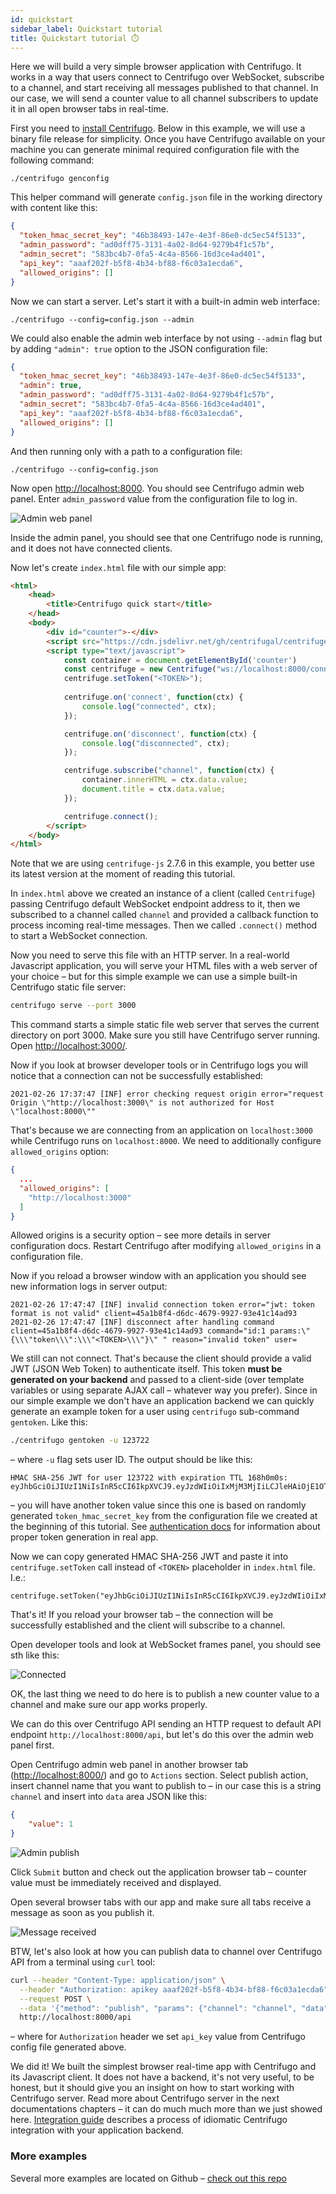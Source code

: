 ```yaml
---
id: quickstart
sidebar_label: Quickstart tutorial
title: Quickstart tutorial ⏱️
---
```


Here we will build a very simple browser application with Centrifugo. It works in a way that users connect to Centrifugo over WebSocket, subscribe to a channel, and start receiving all messages published to that channel. In our case, we will send a counter value to all channel subscribers to update it in all open browser tabs in real-time.

First you need to [install Centrifugo](installation.md). Below in this example, we will use a binary file release for simplicity. Once you have Centrifugo available on your machine you can generate minimal required configuration file with the following command:

```
./centrifugo genconfig
```

This helper command will generate `config.json` file in the working directory with content like this:

```json title="config.json"
{
  "token_hmac_secret_key": "46b38493-147e-4e3f-86e0-dc5ec54f5133",
  "admin_password": "ad0dff75-3131-4a02-8d64-9279b4f1c57b",
  "admin_secret": "583bc4b7-0fa5-4c4a-8566-16d3ce4ad401",
  "api_key": "aaaf202f-b5f8-4b34-bf88-f6c03a1ecda6",
  "allowed_origins": []
}
```

Now we can start a server. Let's start it with a built-in admin web interface:

```console
./centrifugo --config=config.json --admin
```

We could also enable the admin web interface by not using `--admin` flag but by adding `"admin": true` option to the JSON configuration file:

```json title="config.json"
{
  "token_hmac_secret_key": "46b38493-147e-4e3f-86e0-dc5ec54f5133",
  "admin": true,
  "admin_password": "ad0dff75-3131-4a02-8d64-9279b4f1c57b",
  "admin_secret": "583bc4b7-0fa5-4c4a-8566-16d3ce4ad401",
  "api_key": "aaaf202f-b5f8-4b34-bf88-f6c03a1ecda6",
  "allowed_origins": []
}
```

And then running only with a path to a configuration file:

```console
./centrifugo --config=config.json
```

Now open [http://localhost:8000](http://localhost:8000). You should see Centrifugo admin web panel. Enter `admin_password` value from the configuration file to log in.

![Admin web panel](/img/quick_start_admin.png)

Inside the admin panel, you should see that one Centrifugo node is running, and it does not have connected clients.

Now let's create `index.html` file with our simple app:

```html title="index.html"
<html>
    <head>
        <title>Centrifugo quick start</title>
    </head>
    <body>
        <div id="counter">-</div>
        <script src="https://cdn.jsdelivr.net/gh/centrifugal/centrifuge-js@2.7.6/dist/centrifuge.min.js"></script>
        <script type="text/javascript">
            const container = document.getElementById('counter')
            const centrifuge = new Centrifuge("ws://localhost:8000/connection/websocket");
            centrifuge.setToken("<TOKEN>");
            
            centrifuge.on('connect', function(ctx) {
                console.log("connected", ctx);
            });

            centrifuge.on('disconnect', function(ctx) {
                console.log("disconnected", ctx);
            });

            centrifuge.subscribe("channel", function(ctx) {
                container.innerHTML = ctx.data.value;
                document.title = ctx.data.value;
            });

            centrifuge.connect();
        </script>
    </body>
</html>
```

Note that we are using `centrifuge-js` 2.7.6 in this example, you better use its latest version at the moment of reading this tutorial.

In `index.html` above we created an instance of a client (called `Centrifuge`) passing Centrifugo default WebSocket endpoint address to it, then we subscribed to a channel called `channel` and provided a callback function to process incoming real-time messages. Then we called `.connect()` method to start a WebSocket connection. 

Now you need to serve this file with an HTTP server. In a real-world Javascript application, you will serve your HTML files with a web server of your choice – but for this simple example we can use a simple built-in Centrifugo static file server:

```bash
centrifugo serve --port 3000
```

This command starts a simple static file web server that serves the current directory on port 3000. Make sure you still have Centrifugo server running. Open [http://localhost:3000/](http://localhost:3000/).

Now if you look at browser developer tools or in Centrifugo logs you will notice that a connection can not be successfully established:

```
2021-02-26 17:37:47 [INF] error checking request origin error="request Origin \"http://localhost:3000\" is not authorized for Host \"localhost:8000\""
```

That's because we are connecting from an application on `localhost:3000` while Centrifugo runs on `localhost:8000`. We need to additionally configure `allowed_origins` option:

```json title="config.json"
{
  ...
  "allowed_origins": [
    "http://localhost:3000"
  ]
}
```

Allowed origins is a security option – see more details in server configuration docs. Restart Centrifugo after modifying `allowed_origins` in a configuration file.

Now if you reload a browser window with an application you should see new information logs in server output:

```
2021-02-26 17:47:47 [INF] invalid connection token error="jwt: token format is not valid" client=45a1b8f4-d6dc-4679-9927-93e41c14ad93
2021-02-26 17:47:47 [INF] disconnect after handling command client=45a1b8f4-d6dc-4679-9927-93e41c14ad93 command="id:1 params:\"{\\\"token\\\":\\\"<TOKEN>\\\"}\" " reason="invalid token" user=
```

We still can not connect. That's because the client should provide a valid JWT (JSON Web Token) to authenticate itself. This token **must be generated on your backend** and passed to a client-side (over template variables or using separate AJAX call – whatever way you prefer). Since in our simple example we don't have an application backend we can quickly generate an example token for a user using `centrifugo` sub-command `gentoken`. Like this:

```bash
./centrifugo gentoken -u 123722
```

– where `-u` flag sets user ID. The output should be like this:

```
HMAC SHA-256 JWT for user 123722 with expiration TTL 168h0m0s:
eyJhbGciOiJIUzI1NiIsInR5cCI6IkpXVCJ9.eyJzdWIiOiIxMjM3MjIiLCJleHAiOjE1OTAxODYzMTZ9.YMJVJsQbK_p1fYFWkcoKBYr718AeavAk3MAYvxcMk0M
```

– you will have another token value since this one is based on randomly generated `token_hmac_secret_key` from the configuration file we created at the beginning of this tutorial. See [authentication docs](../server/authentication.md) for information about proper token generation in real app.

Now we can copy generated HMAC SHA-256 JWT and paste it into `centrifuge.setToken` call instead of `<TOKEN>` placeholder in `index.html` file. I.e.:

```
centrifuge.setToken("eyJhbGciOiJIUzI1NiIsInR5cCI6IkpXVCJ9.eyJzdWIiOiIxMjM3MjIiLCJleHAiOjE1OTAxODYzMTZ9.YMJVJsQbK_p1fYFWkcoKBYr718AeavAk3MAYvxcMk0M");
```

That's it! If you reload your browser tab – the connection will be successfully established and the client will subscribe to a channel.

Open developer tools and look at WebSocket frames panel, you should see sth like this:

![Connected](/img/quick_start_connected.png)

OK, the last thing we need to do here is to publish a new counter value to a channel and make sure our app works properly.

We can do this over Centrifugo API sending an HTTP request to default API endpoint `http://localhost:8000/api`, but let's do this over the admin web panel first.

Open Centrifugo admin web panel in another browser tab ([http://localhost:8000/](http://localhost:8000/)) and go to `Actions` section. Select publish action, insert channel name that you want to publish to – in our case this is a string `channel` and insert into `data` area JSON like this:

```json
{
    "value": 1
}
```

![Admin publish](/img/quick_start_publish.png)

Click `Submit` button and check out the application browser tab – counter value must be immediately received and displayed.

Open several browser tabs with our app and make sure all tabs receive a message as soon as you publish it.

![Message received](/img/quick_start_message.png)

BTW, let's also look at how you can publish data to channel over Centrifugo API from a terminal using `curl` tool:

```bash
curl --header "Content-Type: application/json" \
  --header "Authorization: apikey aaaf202f-b5f8-4b34-bf88-f6c03a1ecda6" \
  --request POST \
  --data '{"method": "publish", "params": {"channel": "channel", "data": {"value": 2}}}' \
  http://localhost:8000/api
```

– where for `Authorization` header we set `api_key` value from Centrifugo config file generated above.

We did it! We built the simplest browser real-time app with Centrifugo and its Javascript client. It does not have a backend, it's not very useful, to be honest, but it should give you an insight on how to start working with Centrifugo server. Read more about Centrifugo server in the next documentations chapters – it can do much much more than we just showed here. [Integration guide](integration.md) describes a process of idiomatic Centrifugo integration with your application backend.

### More examples

Several more examples are located on Github – [check out this repo](https://github.com/centrifugal/examples)
